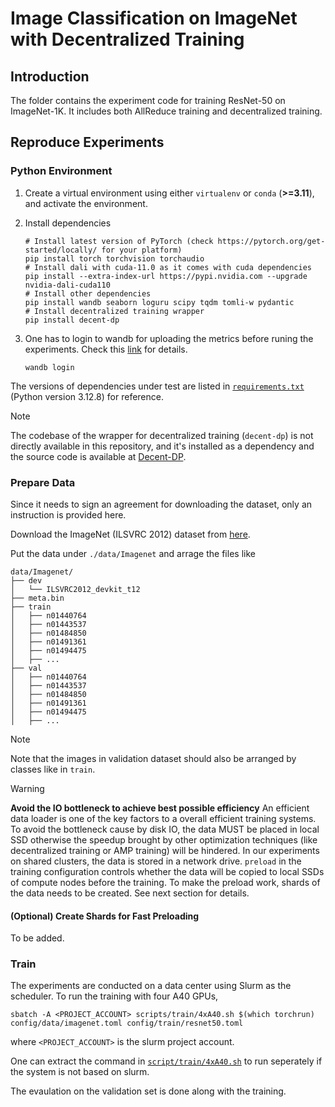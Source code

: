# Image Classification on ImageNet with Decentralized Training

## Introduction

The folder contains the experiment code for training ResNet-50 on ImageNet-1K. It includes both AllReduce training and decentralized training.

## Reproduce Experiments

### Python Environment

1. Create a virtual environment using either `virtualenv` or `conda` (**>=3.11**), and activate the environment.

2. Install dependencies
    ```
    # Install latest version of PyTorch (check https://pytorch.org/get-started/locally/ for your platform)
    pip install torch torchvision torchaudio
    # Install dali with cuda-11.0 as it comes with cuda dependencies
    pip install --extra-index-url https://pypi.nvidia.com --upgrade nvidia-dali-cuda110
    # Install other dependencies
    pip install wandb seaborn loguru scipy tqdm tomli-w pydantic
    # Install decentralized training wrapper
    pip install decent-dp
    ```

3. One has to login to wandb for uploading the metrics before runing the experiments. Check this [link](https://docs.wandb.ai/quickstart/) for details.
    ```
    wandb login
    ```

The versions of dependencies under test are listed in [`requirements.txt`](./requirements.txt) (Python version 3.12.8) for reference.

> [!NOTE]
> The codebase of the wrapper for decentralized training (`decent-dp`) is not directly available in this repository, and it's installed as a dependency and the source code is available at [Decent-DP](https://github.com/WangZesen/Decent-DP).

### Prepare Data

Since it needs to sign an agreement for downloading the dataset, only an instruction is provided here.

Download the ImageNet (ILSVRC 2012) dataset from [here](https://www.image-net.org/).

Put the data under `./data/Imagenet` and arrage the files like
```
data/Imagenet/
├── dev
│   └── ILSVRC2012_devkit_t12
├── meta.bin
├── train
│   ├── n01440764
│   ├── n01443537
│   ├── n01484850
│   ├── n01491361
│   ├── n01494475
│   ├── ...
├── val
│   ├── n01440764
│   ├── n01443537
│   ├── n01484850
│   ├── n01491361
│   ├── n01494475
│   ├── ...
```

> [!NOTE]
> Note that the images in validation dataset should also be arranged by classes like in `train`.

> [!WARNING]
> **Avoid the IO bottleneck to achieve best possible efficiency**
> An efficient data loader is one of the key factors to a overall efficient training systems. To avoid the bottleneck cause by disk IO, the data MUST be placed in local SSD otherwise the speedup brought by other optimization techniques (like decentralized training or AMP training) will be hindered. In our experiments on shared clusters, the data is stored in a network drive. `preload` in the training configuration controls whether the data will be copied to local SSDs of compute nodes before the training. To make the preload work, shards of the data needs to be created. See next section for details.

#### (Optional) Create Shards for Fast Preloading

To be added.

### Train

The experiments are conducted on a data center using Slurm as the scheduler. To run the training with four A40 GPUs, 

```
sbatch -A <PROJECT_ACCOUNT> scripts/train/4xA40.sh $(which torchrun) config/data/imagenet.toml config/train/resnet50.toml
```
where `<PROJECT_ACCOUNT>` is the slurm project account.

One can extract the command in [`script/train/4xA40.sh`](./script/train/4xA40.sh) to run seperately if the system is not based on slurm.

The evaulation on the validation set is done along with the training.

